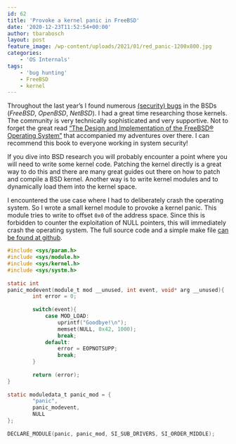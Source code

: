 ```yaml
---
id: 62
title: 'Provoke a kernel panic in FreeBSD'
date: '2020-12-23T11:52:54+00:00'
author: tbarabosch
layout: post
feature_image: /wp-content/uploads/2021/01/red_panic-1200x800.jpg
categories:
    - 'OS Internals'
tags:
    - 'bug hunting'
    - FreeBSD
    - kernel
---
```


Throughout the last year’s I found numerous [(security) bugs](https://freshbsd.org/search?q=Barabosch&sort=commit_date) in the BSDs (*FreeBSD*, *OpenBSD*, *NetBSD*). I had a great time researching those kernels. The community is very technically sophisticated and very supportive. Not to forget the great read [“The Design and Implementation of the FreeBSD® Operating System”](https://www.oreilly.com/library/view/the-design-and/9780133761825/) that accompanied my adventures over there. I can recommend this book to everyone working in system security!

<!--more-->

If you dive into BSD research you will probably encounter a point where you will need to write some kernel code. Patching the kernel directly is a great way to do this and there are many great guides out there on how to patch and compile a BSD kernel. Another way is to write kernel modules and to dynamically load them into the kernel space.

I encountered the use case where I had to deliberately crash the operating system. So I wrote a small kernel module to provoke a kernel panic. This module tries to write to offset `0x0` of the address space. Since this is forbidden to counter the exploitation of NULL pointers, this will immediately crash the operating system. The full source code and a simple make file [can be found at github](https://gist.github.com/tbarabosch/bb25c3497bec2413724b010a360e82a3).

```c
#include <sys/param.h>               
#include <sys/module.h>              
#include <sys/kernel.h>           
#include <sys/systm.h>       
                         
static int       
panic_modevent(module_t mod __unused, int event, void* arg __unused){            
        int error = 0;       
      
        switch(event){           
            case MOD_LOAD:       
                uprintf("Goodbye!\n");       
                memset(NULL, 0x42, 1000);       
                break;       
            default:       
                error = EOPNOTSUPP;       
                break;       
        }       
  
        return (error);       
}       
                       
static moduledata_t panic_mod = {           
        "panic",           
        panic_modevent,         
        NULL            
};       
                     
DECLARE_MODULE(panic, panic_mod, SI_SUB_DRIVERS, SI_ORDER_MIDDLE);
```
